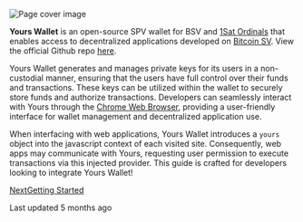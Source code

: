 ![Page cover image](https://yours-wallet.gitbook.io/~gitbook/image?url=https%3A%2F%2F1497688262-files.gitbook.io%2F%7E%2Ffiles%2Fv0%2Fb%2Fgitbook-x-prod.appspot.com%2Fo%2Fspaces%252F8h5PbVdOLZTSAZHevtG0%252Fuploads%252FqQ1FGqLSaTZkACAaQeSt%252Fyours-banner.png%3Falt%3Dmedia%26token%3D85da610b-a265-407b-a787-acf37ffc92f2&width=1248&dpr=4&quality=100&sign=c92ab57a&sv=2)

**Yours Wallet** is an open-source SPV wallet for BSV and [1Sat Ordinals](https://docs.1satordinals.com/) that enables access to decentralized applications developed on [Bitcoin SV](https://bitcoinsv.com/). View the official Github repo [here](https://github.com/yours-org/yours-wallet).

Yours Wallet generates and manages private keys for its users in a non-custodial manner, ensuring that the users have full control over their funds and transactions. These keys can be utilized within the wallet to securely store funds and authorize transactions. Developers can seamlessly interact with Yours through the [Chrome Web Browser](https://yours.org/), providing a user-friendly interface for wallet management and decentralized application use.

When interfacing with web applications, Yours Wallet introduces a `yours` object into the javascript context of each visited site. Consequently, web apps may communicate with Yours, requesting user permission to execute transactions via this injected provider. This guide is crafted for developers looking to integrate Yours Wallet!

[NextGetting Started](https://yours-wallet.gitbook.io/provider-api/quick-start/getting-started)

Last updated 5 months ago